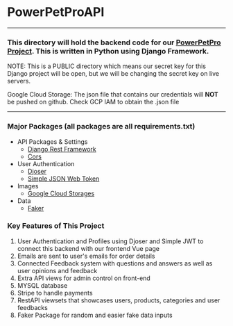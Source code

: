 # PowerPetProAPI

---

### This directory will hold the backend code for our [PowerPetPro Project](https://github.com/JustinDo720/PowerPetPro). This is written in Python using Django Framework.
NOTE: This is a PUBLIC directory which means our secret key for this Django project will be open, but we will be changing the secret key on live servers.

Google Cloud Storage: The json file that contains our credentials will **NOT** be pushed on github. Check GCP IAM to obtain the .json file

---

### Major Packages (all packages are all requirements.txt)

- API Packages & Settings
    - [Django Rest Framework](https://www.django-rest-framework.org/)
    - [Cors](https://pypi.org/project/django-cors-headers/)
- User Authentication
    - [Djoser](https://djoser.readthedocs.io/en/latest/getting_started.html)
    - [Simple JSON Web Token](https://django-rest-framework-simplejwt.readthedocs.io/en/latest/)
- Images 
    - [Google Cloud Storages](https://django-storages.readthedocs.io/en/latest/backends/gcloud.html)
- Data
    - [Faker](https://pypi.org/project/Faker/)

### Key Features of This Project
1. User Authentication and Profiles using Djoser and Simple JWT to connect this backend with our frontend Vue page
1. Emails are sent to user's emails for order details
1. Connected Feedback system with questions and answers as well as user opinions and feedback 
1. Extra API views for admin control on front-end 
1. MYSQL database 
1. Stripe to handle payments 
1. RestAPI viewsets that showcases users, products, categories and user feedbacks 
1. Faker Package for random and easier fake data inputs 



